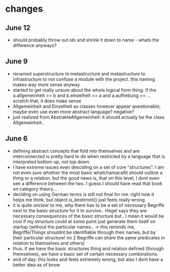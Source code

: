 # changes

## June 12
* should probably throw out ids and shrink it down to name - whats the difference anyways?

## June 9
* renamed superstructure to metastructure and metastructure to infrastructure to not confuse a module with the project. this naming makes way more sense anyway
* started to get really unsure about the whole logical form thing. if the a.allgemeinheit == b and b.einzelheit == a and a.aufhebung == ... scratch that, it does make sense
* Allgemeinheit and Einzelheit as classes however appear questionable; maybe even use even more abstract language? negative?
* just realized from AbstrakteAllgemeinheit: it should actually be the class Allgemeinheit..


## June 6
* defining abstract concepts that fold into themselves and are interconnected is pretty hard to do when restricted by a language that is interpreted bottom up, not top down
* I have extreme issues even desciding on a set of core "structures". I am not even sure whether the most basic whatchamacallit should outline a thing or a relation. but the good news is, that on this level, I dont even see a difference between the two. I guess I should have read that book on category theory...
* deciding on using German terms is still not final for me. right now it helps me think, but object.is_bestimmt() just feels really wrong
* it is quite unclear to me, why there has to be a set of necessary Begriffe next to the basic structure for it to survive.. Hegel says they are necessary consequences of the basic structure but.. I mean it would be cool if my structure could at some point just generate them itself on startup (without the particular names.. -> this reminds me, Begriffe/Things shouldnt be identifiable through their names, but by their particular structure! no 2 Begriffe can share the same predicates in relation to themselves and others)
* thus, if we have the basic structures thing and relation defined (through themselves), we have a basic set of certain necessary combinations.
* end of day: this looks and feels extremely wrong, but also I dont have a better idea as of know
